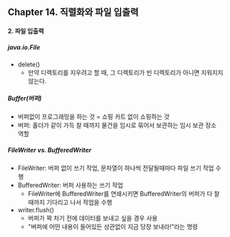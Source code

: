 ## Chapter 14. 직렬화와 파일 입출력
#### 2. 파일 입출력
##### java.io.File
* delete()
  * 만약 디렉토리를 지우려고 할 때, 그 디렉토리가 빈 디렉토리가 아니면 지워지지 않는다.

##### Buffer(버퍼)
* 버퍼없이 프로그래밍을 하는 것 = 쇼핑 카트 없이 쇼핑하는 것
* 버퍼: 홀더가 같이 가득 찰 때까지 물건을 임시로 묶어서 보관하는 임시 보관 장소 역할

##### FileWriter vs. BufferedWriter
* FileWriter: 버퍼 없이 쓰기 작업, 문자열이 하나씩 전달될때마다 파일 쓰기 작업 수행
* BufferedWriter: 버퍼 사용하는 쓰기 작업
  * FileWriter에 BufferedWriter를 연쇄시키면 BufferedWriter의 버퍼가 다 찰 때까지 기다리고 나서 작업을 수행
* writer.flush()
  * 버퍼가 꽉 차기 전에 데이터를 보내고 싶을 경우 사용
  * "버퍼에 어떤 내용이 들어있든 상관없이 지금 당장 보내라!"라는 명령
